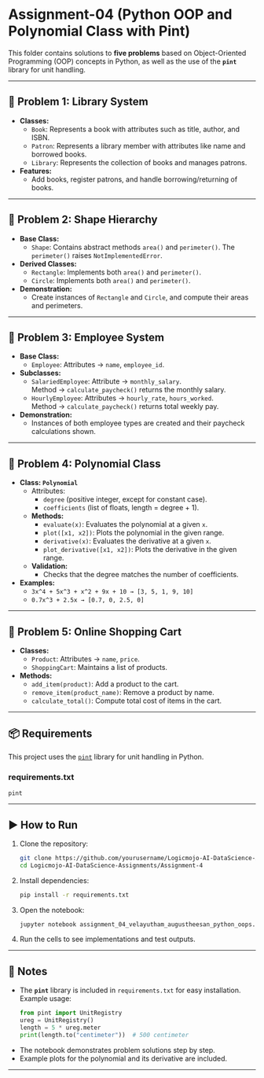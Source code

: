 # Assignment-04 (Python OOP and Polynomial Class with Pint)

This folder contains solutions to **five problems** based on Object-Oriented Programming (OOP) concepts in Python, as well as the use of the **`pint`** library for unit handling.

---

## 📌 Problem 1: Library System
- **Classes:**
  - `Book`: Represents a book with attributes such as title, author, and ISBN.
  - `Patron`: Represents a library member with attributes like name and borrowed books.
  - `Library`: Represents the collection of books and manages patrons.
- **Features:**
  - Add books, register patrons, and handle borrowing/returning of books.

---

## 📌 Problem 2: Shape Hierarchy
- **Base Class:**
  - `Shape`: Contains abstract methods `area()` and `perimeter()`. The `perimeter()` raises `NotImplementedError`.
- **Derived Classes:**
  - `Rectangle`: Implements both `area()` and `perimeter()`.
  - `Circle`: Implements both `area()` and `perimeter()`.
- **Demonstration:**
  - Create instances of `Rectangle` and `Circle`, and compute their areas and perimeters.

---

## 📌 Problem 3: Employee System
- **Base Class:**
  - `Employee`: Attributes → `name`, `employee_id`.
- **Subclasses:**
  - `SalariedEmployee`: Attribute → `monthly_salary`.  
    Method → `calculate_paycheck()` returns the monthly salary.
  - `HourlyEmployee`: Attributes → `hourly_rate`, `hours_worked`.  
    Method → `calculate_paycheck()` returns total weekly pay.
- **Demonstration:**
  - Instances of both employee types are created and their paycheck calculations shown.

---

## 📌 Problem 4: Polynomial Class
- **Class: `Polynomial`**
  - Attributes:
    - `degree` (positive integer, except for constant case).
    - `coefficients` (list of floats, length = degree + 1).
  - **Methods:**
    - `evaluate(x)`: Evaluates the polynomial at a given `x`.
    - `plot([x1, x2])`: Plots the polynomial in the given range.
    - `derivative(x)`: Evaluates the derivative at a given `x`.
    - `plot_derivative([x1, x2])`: Plots the derivative in the given range.
  - **Validation:**
    - Checks that the degree matches the number of coefficients.
- **Examples:**
  - `3x^4 + 5x^3 + x^2 + 9x + 10 → [3, 5, 1, 9, 10]`
  - `0.7x^3 + 2.5x → [0.7, 0, 2.5, 0]`

---

## 📌 Problem 5: Online Shopping Cart
- **Classes:**
  - `Product`: Attributes → `name`, `price`.
  - `ShoppingCart`: Maintains a list of products.
- **Methods:**
  - `add_item(product)`: Add a product to the cart.
  - `remove_item(product_name)`: Remove a product by name.
  - `calculate_total()`: Compute total cost of items in the cart.

---

## 📦 Requirements
This project uses the [`pint`](https://pint.readthedocs.io/) library for unit handling in Python.  

### requirements.txt
```
pint
```

---

## ▶️ How to Run
1. Clone the repository:
   ```bash
   git clone https://github.com/yourusername/Logicmojo-AI-DataScience-Assignments.git
   cd Logicmojo-AI-DataScience-Assignments/Assignment-4
   ```

2. Install dependencies:
   ```bash
   pip install -r requirements.txt
   ```

3. Open the notebook:
   ```bash
   jupyter notebook assignment_04_velayutham_augustheesan_python_oops.ipynb
   ```

4. Run the cells to see implementations and test outputs.

---

## 📖 Notes
- The **`pint`** library is included in `requirements.txt` for easy installation.  
  Example usage:
  ```python
  from pint import UnitRegistry
  ureg = UnitRegistry()
  length = 5 * ureg.meter
  print(length.to("centimeter"))  # 500 centimeter
  ```
- The notebook demonstrates problem solutions step by step.
- Example plots for the polynomial and its derivative are included.

---
